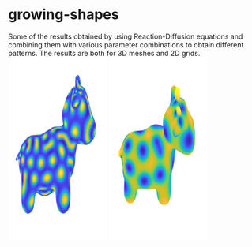 # growing-shapes

Some of the results obtained by using Reaction-Diffusion equations and combining them with various parameter combinations to obtain different patterns. The results are both for 3D meshes and 2D grids.
<img src="https://raw.githubusercontent.com/khmariem/growing-shapes-reaction-diffusion/master/imgs/turing.jpg" alt="Turing Model" width="200"/>
<img src="https://raw.githubusercontent.com/khmariem/growing-shapes-reaction-diffusion/master/imgs/spoton.jpg" alt="Spots Pattern" width="200"/>
